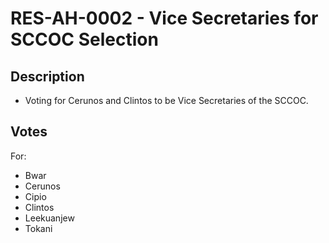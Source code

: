# RES-AH-0002 - Vice Secretaries for SCCOC Selection
## Description
- Voting for Cerunos and Clintos to be Vice Secretaries of the SCCOC. 
## Votes
For:
- Bwar
- Cerunos
- Cipio
- Clintos
- Leekuanjew
- Tokani
